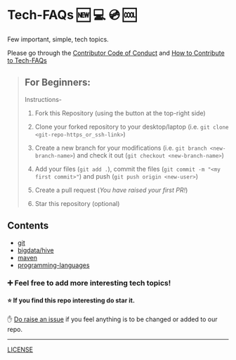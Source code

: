 # Tech-FAQs :new: :computer: :cd: :cool:

Few important, simple, tech topics.


Please go through the [Contributor Code of Conduct](https://github.com/animenon/Tech-FAQs/blob/master/CODE_OF_CONDUCT.md)
and [How to Contribute to Tech-FAQs](https://github.com/animenon/Tech-FAQs/blob/master/CONTRIBUTING.md)

> ## For Beginners:
>
> Instructions-
>
> 1. Fork this Repository (using the button at the top-right side)
>     
> 2. Clone your forked repository to your desktop/laptop (i.e. `git clone <git-repo-https_or_ssh-link>`)
> 3. Create a new branch for your modifications (i.e. `git branch <new-branch-name>`)
      and check it out (`git checkout <new-branch-name>`)
> 4. Add your files (`git add .`), commit the files (`git commit -m "<my first commit>"`)
      and push (`git push origin <new-user>`)
> 5. Create a pull request (*You have raised your first PR!*)
> 6. Star this repository (optional)


## Contents

* [git](https://github.com/animenon/Tech-FAQs/tree/master/git)
* [bigdata/hive](https://github.com/animenon/Tech-FAQs/tree/master/bigdata/hive)
* [maven](https://github.com/animenon/Tech-FAQs/tree/master/maven)
* [programming-languages](https://github.com/animenon/Tech-FAQs/tree/master/languages)

### :heavy_plus_sign: Feel free to add more interesting tech topics!

#### :star: If you find this repo interesting do **star** it.

:raised_hand: [Do raise an issue](https://github.com/animenon/Tech-FAQs/issues)
if you feel anything is to be changed or added to our repo.

------
[LICENSE](https://github.com/animenon/Tech-FAQs/blob/master/LICENSE)

